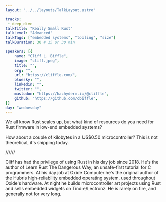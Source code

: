 ```yaml
---
layout: "../../layouts/TalkLayout.astro"

tracks: 
 - deep_dive
talkTitle: "Really Small Rust"
talkLevel: "Advanced"
talkTags: ["embedded systems", "tooling", "size"]
talkDuration: 30 # 15 or 30 min

speakers: [{
    name: "Cliff L. Biffle",
    image: "cliff.jpeg",
    title: "",
    org: "",
    url: "https://cliffle.com/",
    bluesky: "",
    linkedin: "",
    twitter: "",
    mastodon: "https://hachyderm.io/@cliffle",
    github: "https://github.com/cbiffle",
}]
day: "wednesday"
---
```


We all know Rust scales up, but what kind of resources do you need for Rust firmware in low-end embedded systems?

How about a couple of kilobytes in a US$0.50 microcontroller? This is not theoretical, it's shipping today.

////// <!-- sepatator between abstract and bio -->

Cliff has had the privilege of using Rust in his day job since 2018. He's the author of Learn Rust The Dangerous Way, an unsafe-first tutorial for C programmers. At his day job at Oxide Computer he's the original author of the Hubris high-reliability embedded operating system, used throughout Oxide's hardware. At night he builds microcontroller art projects using Rust and sells embedded widgets on Tindie/Lectronz. He is rarely on fire, and generally not for very long.


